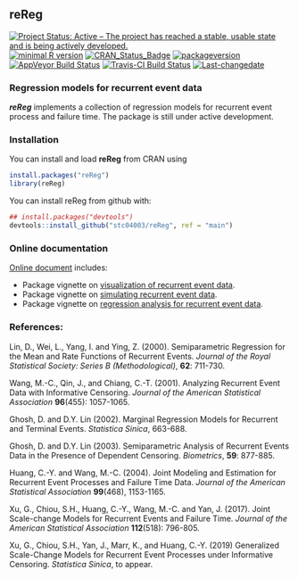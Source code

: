
**reReg**
---------

[![Project Status: Active – The project has reached a stable, usable state and is being actively developed.](http://www.repostatus.org/badges/latest/active.svg)](http://www.repostatus.org/#active) [![minimal R version](https://img.shields.io/badge/R%3E%3D-3.4.0-6666ff.svg)](https://cran.r-project.org/) [![CRAN\_Status\_Badge](http://www.r-pkg.org/badges/version/reReg)](https://cran.r-project.org/package=reReg) [![packageversion](https://img.shields.io/badge/Package%20version-1.3.0-orange.svg?style=flat-square)](commits/master) [![AppVeyor Build Status](https://ci.appveyor.com/api/projects/status/github/stc04003/reReg?branch=master&svg=true)](https://ci.appveyor.com/project/stc04003/reReg) [![Travis-CI Build Status](https://travis-ci.org/stc04003/reReg.svg?branch=master)](https://travis-ci.org/stc04003/reReg) [![Last-changedate](https://img.shields.io/badge/last%20change-2020--11--26-yellowgreen.svg)](/commits/master) <!-- [![Build Status](https://travis-ci.org/user/pkg.svg?branch=master)](https://travis-ci.org/user/pkg) --> <!-- README.md is generated from README.Rmd. Please edit that file -->

### Regression models for recurrent event data

***reReg*** implements a collection of regression models for recurrent event process and failure time. The package is still under active development.

### Installation

You can install and load **reReg** from CRAN using

``` r
install.packages("reReg")
library(reReg)
```

You can install reReg from github with:

``` r
## install.packages("devtools")
devtools::install_github("stc04003/reReg", ref = "main")
```

### Online documentation

[Online document](https://www.sychiou.com/reReg/index.html) includes:

-   Package vignette on [visualization of recurrent event data](https://www.sychiou.com/reReg/articles/reReg-plots.html).
-   Package vignette on [simulating recurrent event data](https://www.sychiou.com/reReg/articles/reReg-sims.html).
-   Package vignette on [regression analysis for recurrent event data](https://www.sychiou.com/reReg/articles/reReg-reg.html).

### References:

Lin, D., Wei, L., Yang, I. and Ying, Z. (2000). Semiparametric Regression for the Mean and Rate Functions of Recurrent Events. *Journal of the Royal Statistical Society: Series B (Methodological)*, **62**: 711-730.

Wang, M.-C., Qin, J., and Chiang, C.-T. (2001). Analyzing Recurrent Event Data with Informative Censoring. *Journal of the American Statistical Association* **96**(455): 1057-1065.

Ghosh, D. and D.Y. Lin (2002). Marginal Regression Models for Recurrent and Terminal Events. *Statistica Sinica*, 663-688.

Ghosh, D. and D.Y. Lin (2003). Semiparametric Analysis of Recurrent Events Data in the Presence of Dependent Censoring. *Biometrics*, **59**: 877-885.

Huang, C.-Y. and Wang, M.-C. (2004). Joint Modeling and Estimation for Recurrent Event Processes and Failure Time Data. *Journal of the American Statistical Association* **99**(468), 1153-1165.

Xu, G., Chiou, S.H., Huang, C.-Y., Wang, M.-C. and Yan, J. (2017). Joint Scale-change Models for Recurrent Events and Failure Time. *Journal of the American Statistical Association* **112**(518): 796-805.

Xu, G., Chiou, S.H., Yan, J., Marr, K., and Huang, C.-Y. (2019) Generalized Scale-Change Models for Recurrent Event Processes under Informative Censoring. *Statistica Sinica*, to appear.
